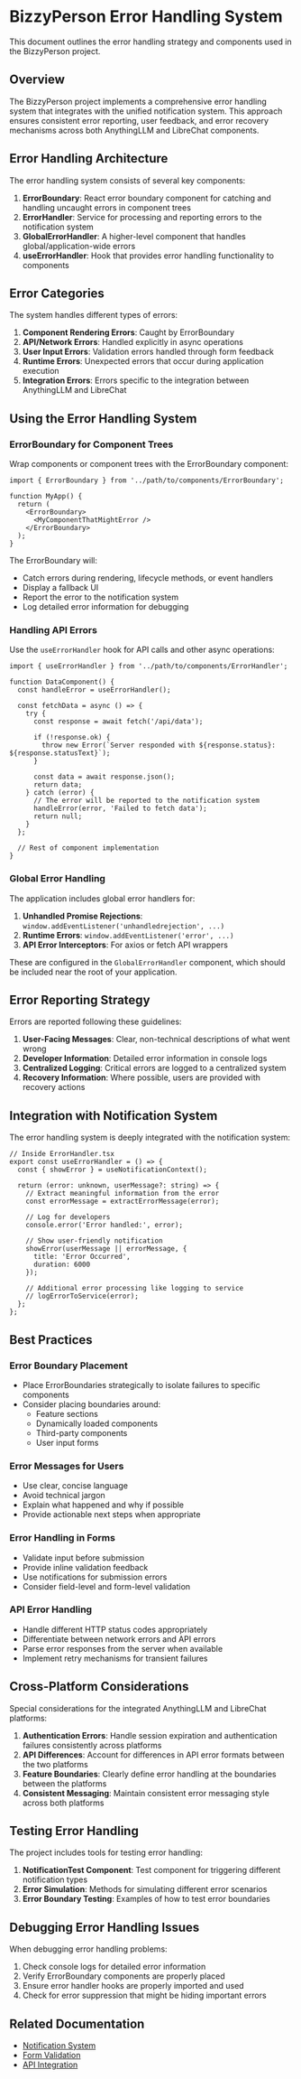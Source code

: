 # BizzyPerson Error Handling System

This document outlines the error handling strategy and components used in the BizzyPerson project.

## Overview

The BizzyPerson project implements a comprehensive error handling system that integrates with the unified notification system. This approach ensures consistent error reporting, user feedback, and error recovery mechanisms across both AnythingLLM and LibreChat components.

## Error Handling Architecture

The error handling system consists of several key components:

1. **ErrorBoundary**: React error boundary component for catching and handling uncaught errors in component trees
2. **ErrorHandler**: Service for processing and reporting errors to the notification system
3. **GlobalErrorHandler**: A higher-level component that handles global/application-wide errors
4. **useErrorHandler**: Hook that provides error handling functionality to components

## Error Categories

The system handles different types of errors:

1. **Component Rendering Errors**: Caught by ErrorBoundary
2. **API/Network Errors**: Handled explicitly in async operations
3. **User Input Errors**: Validation errors handled through form feedback
4. **Runtime Errors**: Unexpected errors that occur during application execution
5. **Integration Errors**: Errors specific to the integration between AnythingLLM and LibreChat

## Using the Error Handling System

### ErrorBoundary for Component Trees

Wrap components or component trees with the ErrorBoundary component:

```tsx
import { ErrorBoundary } from '../path/to/components/ErrorBoundary';

function MyApp() {
  return (
    <ErrorBoundary>
      <MyComponentThatMightError />
    </ErrorBoundary>
  );
}
```

The ErrorBoundary will:
- Catch errors during rendering, lifecycle methods, or event handlers
- Display a fallback UI
- Report the error to the notification system
- Log detailed error information for debugging

### Handling API Errors

Use the `useErrorHandler` hook for API calls and other async operations:

```tsx
import { useErrorHandler } from '../path/to/components/ErrorHandler';

function DataComponent() {
  const handleError = useErrorHandler();
  
  const fetchData = async () => {
    try {
      const response = await fetch('/api/data');
      
      if (!response.ok) {
        throw new Error(`Server responded with ${response.status}: ${response.statusText}`);
      }
      
      const data = await response.json();
      return data;
    } catch (error) {
      // The error will be reported to the notification system
      handleError(error, 'Failed to fetch data');
      return null;
    }
  };
  
  // Rest of component implementation
}
```

### Global Error Handling

The application includes global error handlers for:

1. **Unhandled Promise Rejections**: `window.addEventListener('unhandledrejection', ...)`
2. **Runtime Errors**: `window.addEventListener('error', ...)`
3. **API Error Interceptors**: For axios or fetch API wrappers

These are configured in the `GlobalErrorHandler` component, which should be included near the root of your application.

## Error Reporting Strategy

Errors are reported following these guidelines:

1. **User-Facing Messages**: Clear, non-technical descriptions of what went wrong
2. **Developer Information**: Detailed error information in console logs
3. **Centralized Logging**: Critical errors are logged to a centralized system
4. **Recovery Information**: Where possible, users are provided with recovery actions

## Integration with Notification System

The error handling system is deeply integrated with the notification system:

```tsx
// Inside ErrorHandler.tsx
export const useErrorHandler = () => {
  const { showError } = useNotificationContext();
  
  return (error: unknown, userMessage?: string) => {
    // Extract meaningful information from the error
    const errorMessage = extractErrorMessage(error);
    
    // Log for developers
    console.error('Error handled:', error);
    
    // Show user-friendly notification
    showError(userMessage || errorMessage, {
      title: 'Error Occurred',
      duration: 6000
    });
    
    // Additional error processing like logging to service
    // logErrorToService(error);
  };
};
```

## Best Practices

### Error Boundary Placement

- Place ErrorBoundaries strategically to isolate failures to specific components
- Consider placing boundaries around:
  - Feature sections
  - Dynamically loaded components
  - Third-party components
  - User input forms

### Error Messages for Users

- Use clear, concise language
- Avoid technical jargon
- Explain what happened and why if possible
- Provide actionable next steps when appropriate

### Error Handling in Forms

- Validate input before submission
- Provide inline validation feedback
- Use notifications for submission errors
- Consider field-level and form-level validation

### API Error Handling

- Handle different HTTP status codes appropriately
- Differentiate between network errors and API errors
- Parse error responses from the server when available
- Implement retry mechanisms for transient failures

## Cross-Platform Considerations

Special considerations for the integrated AnythingLLM and LibreChat platforms:

1. **Authentication Errors**: Handle session expiration and authentication failures consistently across platforms
2. **API Differences**: Account for differences in API error formats between the two platforms
3. **Feature Boundaries**: Clearly define error handling at the boundaries between the platforms
4. **Consistent Messaging**: Maintain consistent error messaging style across both platforms

## Testing Error Handling

The project includes tools for testing error handling:

1. **NotificationTest Component**: Test component for triggering different notification types
2. **Error Simulation**: Methods for simulating different error scenarios
3. **Error Boundary Testing**: Examples of how to test error boundaries

## Debugging Error Handling Issues

When debugging error handling problems:

1. Check console logs for detailed error information
2. Verify ErrorBoundary components are properly placed
3. Ensure error handler hooks are properly imported and used
4. Check for error suppression that might be hiding important errors

## Related Documentation

- [Notification System](./bp-ui--notification-system.md)
- [Form Validation](./bp-ui--form-validation.md)
- [API Integration](./bp-tech--api-integration.md) 